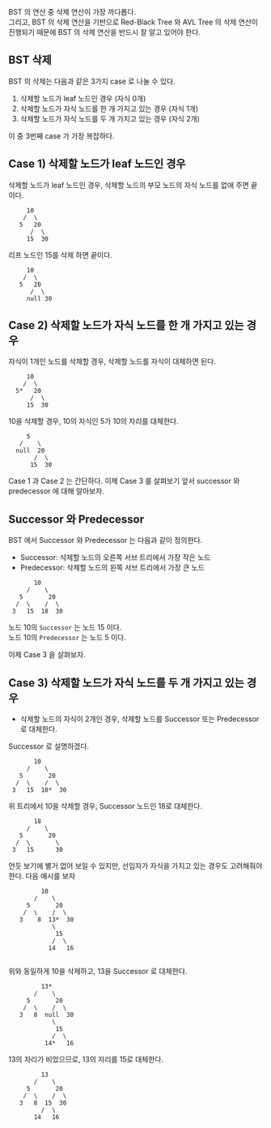 BST 의 연산 중 삭제 연산이 가장 까다롭다.  
그리고, BST 의 삭제 연산을 기반으로 Red-Black Tree 와 AVL Tree 의 삭제 연산이 진행되기 때문에 BST 의 삭제 연산을 반드시 잘 알고 있어야 한다.

## BST 삭제

BST 의 삭제는 다음과 같은 3가지 case 로 나눌 수 있다.

1) 삭제할 노드가 leaf 노드인 경우 (자식 0개)
2) 삭제할 노드가 자식 노드를 한 개 가지고 있는 경우 (자식 1개)
3) 삭제할 노드가 자식 노드를 두 개 가지고 있는 경우 (자식 2개)

이 중 3번째 case 가 가장 복잡하다.  


## Case 1) 삭제할 노드가 leaf 노드인 경우

삭제할 노드가 leaf 노드인 경우, 삭제할 노드의 부모 노드의 자식 노드를 없애 주면 끝이다.

```
     10
    /  \
   5   20
      /  \
     15  30
```

리프 노드인 15를 삭제 하면 끝이다. 

```
     10
    /  \
   5   20
      /  \
     null 30
```

## Case 2) 삭제할 노드가 자식 노드를 한 개 가지고 있는 경우

자식이 1개인 노드를 삭제할 경우, 삭제할 노드를 자식이 대체하면 된다.

```
     10
    /  \
  5*   20
      /  \
     15  30
```

10을 삭제할 경우, 10의 자식인 5가 10의 자리를 대체한다.

```
     5
   /    \
  null  20
       /  \
      15  30
```

Case 1 과 Case 2 는 간단하다.
이제 Case 3 를 살펴보기 앞서 successor 와 predecessor 에 대해 알아보자.

## Successor 와 Predecessor

BST 에서 Successor 와 Predecessor 는 다음과 같이 정의한다.

- Successor: 삭제할 노드의 오른쪽 서브 트리에서 가장 작은 노드
- Predecessor: 삭제할 노드의 왼쪽 서브 트리에서 가장 큰 노드

```
       10
     /    \
   5       20
  /  \    /  \
 3   15  18  30
```

노드 10의 `Successor` 는 노드 15 이다.  
노드 10의 `Predecessor` 는 노드 5 이다.

이제 Case 3 을 살펴보자.

## Case 3) 삭제할 노드가 자식 노드를 두 개 가지고 있는 경우

- 삭제할 노드의 자식이 2개인 경우, 삭제할 노드를 Successor 또는 Predecessor 로 대체한다.  

Successor 로 설명하겠다.

```
       10
     /    \
   5       20
  /  \    /  \
 3   15  18*  30
```

위 트리에서 10을 삭제할 경우, Successor 노드인 18로 대체한다.

```
       18
     /    \
   5       20
  /  \       \
 3   15      30
```

언듯 보기에 별거 없어 보일 수 있지만, 선임자가 자식을 가지고 있는 경우도 고려해줘야한다.
다음 예시를 보자

```
         10
       /    \
     5       20
    /  \    /  \
   3    8  13*  30
            \
             15
            /  \
           14   16
                 
```

위와 동일하게 10을 삭제하고, 13을 Successor 로 대체한다.

```
         13*
       /    \
     5       20
    /  \    /  \
   3   8  null  30
            \
             15
            /  \
          14*   16
```

13의 자리가 비었으므로, 13의 자리를 15로 대체한다.

```
         13
       /    \
     5       20
    /  \    /  \
   3   8  15  30
         /  \ 
       14   16
```